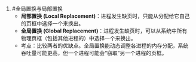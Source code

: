 1. #全局置换与局部置换 
    *   **局部置换 (Local Replacement)**：进程发生缺页时，只能从分配给它自己的页框中选择一个来换出。
    *   **全局置换 (Global Replacement)**：进程发生缺页时，可以从系统中所有物理页框（包括其他进程的）中选择一个来换出。
    *   考点：比较两者的优缺点。全局置换能动态调整各进程的内存分配，系统吞吐量可能更高，但一个进程可能会“窃取”另一个进程的页框。